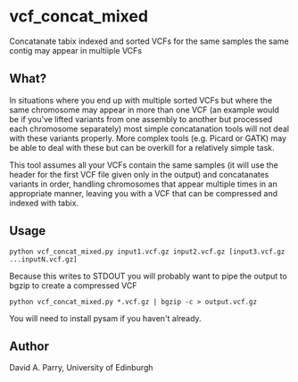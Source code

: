 # vcf_concat_mixed
Concatanate tabix indexed and sorted VCFs for the same samples the same contig may appear in multiiple VCFs 

## What?
In situations where you end up with multiple sorted VCFs but where the same chromosome may appear in more than one VCF (an example would be if you've lifted variants from one assembly to another but processed each chromosome separately) most simple concatanation tools will not deal with these variants properly. More complex tools (e.g. Picard or GATK) may be able to deal with these but can be overkill for a relatively simple task.

This tool assumes all your VCFs contain the same samples (it will use the header for the first VCF file given only in the output) and concatanates variants in order, handling chromosomes that appear multiple times in an appropriate manner, leaving you with a VCF that can be compressed and indexed with tabix.

## Usage

    python vcf_concat_mixed.py input1.vcf.gz input2.vcf.gz [input3.vcf.gz ...inputN.vcf.gz] 
    
Because this writes to STDOUT you will probably want to pipe the output to bgzip to create a compressed VCF

    python vcf_concat_mixed.py *.vcf.gz | bgzip -c > output.vcf.gz

You will need to install pysam if you haven't already.

## Author
David A. Parry, University of Edinburgh
